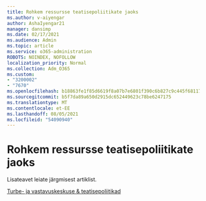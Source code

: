 ```yaml
---
title: Rohkem ressursse teatisepoliitikate jaoks
ms.author: v-aiyengar
author: AshaIyengar21
manager: dansimp
ms.date: 02/17/2021
ms.audience: Admin
ms.topic: article
ms.service: o365-administration
ROBOTS: NOINDEX, NOFOLLOW
localization_priority: Normal
ms.collection: Adm_O365
ms.custom:
- "3200002"
- "7670"
ms.openlocfilehash: b18863fe1f85d6619f8a07b7e6801f390c6b827c9c445f68117c6d3497550931
ms.sourcegitcommit: b5f7da89a650d2915dc652449623c78be6247175
ms.translationtype: MT
ms.contentlocale: et-EE
ms.lasthandoff: 08/05/2021
ms.locfileid: "54090940"
---
```

# <a name="more-resources-on-alert-policies"></a>Rohkem ressursse teatisepoliitikate jaoks

Lisateavet leiate järgmisest artiklist.

[Turbe- ja vastavuskeskuse & teatisepoliitikad](https://go.microsoft.com/fwlink/?linkid=2103211)